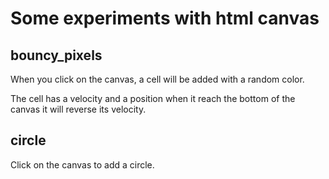 # Some experiments with html canvas

## bouncy_pixels

When you click on the canvas, a cell will be added with a random color.

The cell has a velocity and a position when it reach the bottom of the canvas it will reverse its velocity.

## circle

Click on the canvas to add a circle.
